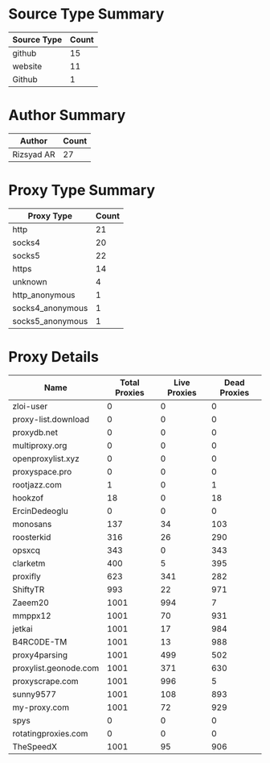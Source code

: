 # Source Type Summary

| Source Type | Count |
|-------------|-------|
| github | 15 |
| website | 11 |
| Github | 1 |


# Author Summary

| Author | Count |
|--------|-------|
| Rizsyad AR | 27 |


# Proxy Type Summary

| Proxy Type | Count |
|------------|-------|
| http | 21 |
| socks4 | 20 |
| socks5 | 22 |
| https | 14 |
| unknown | 4 |
| http_anonymous | 1 |
| socks4_anonymous | 1 |
| socks5_anonymous | 1 |


# Proxy Details

| Name | Total Proxies | Live Proxies | Dead Proxies |
|------|---------------|--------------|---------------|
| zloi-user | 0 | 0 | 0 |
| proxy-list.download | 0 | 0 | 0 |
| proxydb.net | 0 | 0 | 0 |
| multiproxy.org | 0 | 0 | 0 |
| openproxylist.xyz | 0 | 0 | 0 |
| proxyspace.pro | 0 | 0 | 0 |
| rootjazz.com | 1 | 0 | 1 |
| hookzof | 18 | 0 | 18 |
| ErcinDedeoglu | 0 | 0 | 0 |
| monosans | 137 | 34 | 103 |
| roosterkid | 316 | 26 | 290 |
| opsxcq | 343 | 0 | 343 |
| clarketm | 400 | 5 | 395 |
| proxifly | 623 | 341 | 282 |
| ShiftyTR | 993 | 22 | 971 |
| Zaeem20 | 1001 | 994 | 7 |
| mmppx12 | 1001 | 70 | 931 |
| jetkai | 1001 | 17 | 984 |
| B4RC0DE-TM | 1001 | 13 | 988 |
| proxy4parsing | 1001 | 499 | 502 |
| proxylist.geonode.com | 1001 | 371 | 630 |
| proxyscrape.com | 1001 | 996 | 5 |
| sunny9577 | 1001 | 108 | 893 |
| my-proxy.com | 1001 | 72 | 929 |
| spys | 0 | 0 | 0 |
| rotatingproxies.com | 0 | 0 | 0 |
| TheSpeedX | 1001 | 95 | 906 |
